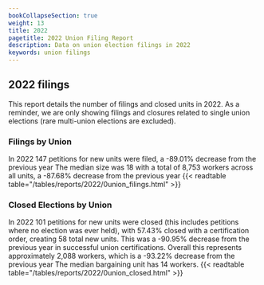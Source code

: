 ```yaml
---
bookCollapseSection: true
weight: 13
title: 2022
pagetitle: 2022 Union Filing Report
description: Data on union election filings in 2022
keywords: union filings
---
```


## 2022 filings

This report details the number of filings and closed units in 2022. As a reminder, we are only showing filings and closures related to single union elections (rare multi-union elections are excluded).

### Filings by Union
In 2022 147 petitions for new units were filed, a -89.01% decrease from the previous year The median size was 18 with a total of 8,753 workers across all units, a -87.68% decrease from the previous year
{{< readtable table="/tables/reports/2022/0union_filings.html" >}}

### Closed Elections by Union
In 2022 101 petitions for new units were closed (this includes petitions where no election was ever held), with 57.43% closed with a certification order, creating 58 total new units. This was a -90.95% decrease from the previous year in successful union certifications. Overall this represents approximately 2,088 workers, which is a -93.22% decrease from the previous year The median bargaining unit has 14 workers.
{{< readtable table="/tables/reports/2022/0union_closed.html" >}}
